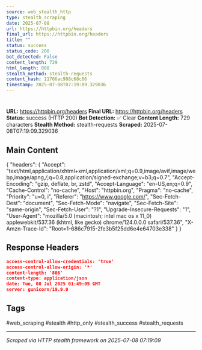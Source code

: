 ```yaml
---
source: web_stealth_http
type: stealth_scraping
date: 2025-07-08
url: https://httpbin.org/headers
final_url: https://httpbin.org/headers
title: ""
status: success
status_code: 200
bot_detected: False
content_length: 729
html_length: 808
stealth_method: stealth-requests
content_hash: 11766ac988c68c06
timestamp: 2025-07-08T07:19:09.329036
---
```


#

**URL:** https://httpbin.org/headers
**Final URL:** https://httpbin.org/headers
**Status:** success (HTTP 200)
**Bot Detection:** ✅ Clear
**Content Length:** 729 characters
**Stealth Method:** stealth-requests
**Scraped:** 2025-07-08T07:19:09.329036

## Main Content

{ "headers": { "Accept": "text/html,application/xhtml+xml,application/xml;q=0.9,image/avif,image/webp,image/apng,*/*;q=0.8,application/signed-exchange;v=b3;q=0.7", "Accept-Encoding": "gzip, deflate, br, zstd", "Accept-Language": "en-US,en;q=0.9", "Cache-Control": "no-cache", "Host": "httpbin.org", "Pragma": "no-cache", "Priority": "u=0, i", "Referer": "https://www.google.com/", "Sec-Fetch-Dest": "document", "Sec-Fetch-Mode": "navigate", "Sec-Fetch-Site": "same-origin", "Sec-Fetch-User": "?1", "Upgrade-Insecure-Requests": "1", "User-Agent": "mozilla/5.0 (macintosh; intel mac os x 11_0) applewebkit/537.36 (khtml, like gecko) chrome/124.0.0.0 safari/537.36", "X-Amzn-Trace-Id": "Root=1-686c7915-2fe3b5f25dd6e4e64703e338" } }







## Response Headers

```json
access-control-allow-credentials: 'true'
access-control-allow-origin: '*'
content-length: '808'
content-type: application/json
date: Tue, 08 Jul 2025 01:49:09 GMT
server: gunicorn/19.9.0

```

## Tags

#web_scraping #stealth #http_only #stealth_success #stealth_requests

---
*Scraped via HTTP stealth framework on 2025-07-08 07:19:09*

